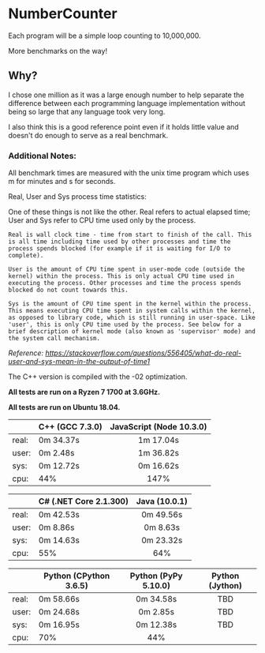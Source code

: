 # NumberCounter
Each program will be a simple loop counting to 10,000,000. 

More benchmarks on the way!

## Why?
I chose one million as it was a large enough number to help separate the difference between each programming language implementation without being so large that any language took very long.

I also think this is a good reference point even if it holds little value and doesn't do enough to serve as a real benchmark.

### Additional Notes:
All benchmark times are measured with the unix time program which uses m for minutes and s for seconds.

Real, User and Sys process time statistics:

One of these things is not like the other. Real refers to actual elapsed time; User and Sys refer to CPU time used only by the process.

    Real is wall clock time - time from start to finish of the call. This is all time including time used by other processes and time the process spends blocked (for example if it is waiting for I/O to complete).

    User is the amount of CPU time spent in user-mode code (outside the kernel) within the process. This is only actual CPU time used in executing the process. Other processes and time the process spends blocked do not count towards this.

    Sys is the amount of CPU time spent in the kernel within the process. This means executing CPU time spent in system calls within the kernel, as opposed to library code, which is still running in user-space. Like 'user', this is only CPU time used by the process. See below for a brief description of kernel mode (also known as 'supervisor' mode) and the system call mechanism.

*Reference: https://stackoverflow.com/questions/556405/what-do-real-user-and-sys-mean-in-the-output-of-time1* 

The C++ version is compiled with the -02 optimization.

**All tests are run on a Ryzen 7 1700 at 3.6GHz.**

**All tests are run on Ubuntu 18.04.**

|       | C++ (GCC 7.3.0) | JavaScript (Node 10.3.0) |
|-------|-----------------|:------------------------:|
| real: | 0m 34.37s       | 1m 17.04s                |
| user: | 0m 2.48s        | 1m 36.82s                |
| sys:  | 0m 12.72s       | 0m 16.62s                |
| cpu:  | 44%             | 147%                     |

|       | C# (.NET Core 2.1.300) | Java (10.0.1) |
|-------|------------------------|:-------------:|
| real: | 0m 42.53s              | 0m 49.56s     |
| user: | 0m 8.86s               | 0m 8.63s      |
| sys:  | 0m 14.63s              | 0m 23.32s     |
| cpu:  | 55%                    | 64%           |

|       | Python (CPython 3.6.5) | Python (PyPy 5.10.0) | Python (Jython) |
|-------|------------------------|:--------------------:|:---------------:|
| real: | 0m 58.66s              | 0m 34.58s            | TBD             |
| user: | 0m 24.68s              | 0m 2.85s             | TBD             |
| sys:  | 0m 16.95s              | 0m 12.38s            | TBD             |
| cpu:  | 70%                    | 44%                  |                 |